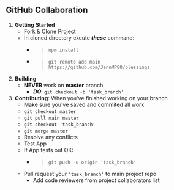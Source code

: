 ## **GitHub Collaboration**
1. **Getting Started**
    * Fork & Clone Project 
    * In cloned directory excute *__these__* command: 
        * > ```npm install```
        * > ```git remote add main https://github.com/JennMP88/blessings```
2. **Building**
    * **NEVER** work on **master** branch
        * **_DO_**:  `git checkout -b 'task_branch'`  
3. **Contributing**: When you've finished working on your branch 
    * Make sure you've saved and commited all work
    * `git checkout master`
    * `git pull main master`
    * `git checkout 'task_branch'`
    * `git merge master`
    * Resolve any conflicts
    * Test App
    * If App tests out OK:
        * > `git push -u origin 'task_branch'` 
    * Pull request your `'task_branch'` to main project repo
        * Add code reviewers from project collaborators list 
